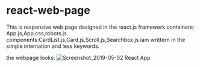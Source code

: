 # react-web-page
This is responsive web page designed in the react.js framework 
containers: App.js,App.css,robots.js
components:CardList.js,Card.js,Scroll.js,Searchbox.js
iam writtern in the simple intentation and less keywords.

the webpage looks:
![Screenshot_2019-05-02 React App](https://user-images.githubusercontent.com/32931999/57095828-6ceff100-6d31-11e9-853d-13161965c180.png)
